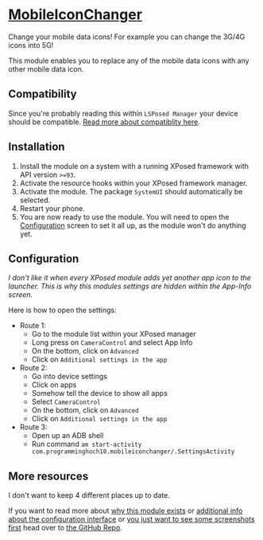 # [MobileIconChanger](https://github.com/programminghoch10/MobileIconChanger)
Change your mobile data icons! For example you can change the 3G/4G icons into 5G!

This module enables you to replace any of the mobile data icons with any other mobile data icon.

## Compatibility

Since you're probably reading this within `LSPosed Manager` your device should be compatible.
[Read more about compatiblity here](https://github.com/programminghoch10/MobileIconChanger#compatibility).

## Installation

1. Install the module on a system with a running XPosed framework with API version `>=93`.
1. Activate the resource hooks within your XPosed framework manager.
1. Activate the module. The package `SystemUI` should automatically be selected.
1. Restart your phone.
1. You are now ready to use the module. You will need to open the [Configuration](#configuration) screen to set it all up, as the module won't do anything yet.

## Configuration

_I don't like it when every XPosed module adds yet another app icon to the launcher. This is why this modules settings are hidden within the App-Info screen._

Here is how to open the settings:

- Route 1:
    - Go to the module list within your XPosed manager
    - Long press on `CameraControl` and select App Info
    - On the bottom, click on `Advanced`
    - Click on `Additional settings in the app`
- Route 2:
    - Go into device settings
    - Click on apps
    - Somehow tell the device to show all apps
    - Select `CameraControl`
    - On the bottom, click on `Advanced`
    - Click on `Additional settings in the app`
- Route 3:
    - Open up an ADB shell
    - Run command `am start-activity com.programminghoch10.mobileiconchanger/.SettingsActivity`

## More resources

I don't want to keep 4 different places up to date.

If you want to read more about 
[why this module exists](https://github.com/programminghoch10/MobileIconChanger#inspiration)
or [additional info about the configuration interface](https://github.com/programminghoch10/MobileIconChanger#configuration)
or [you just want to see some screenshots first](https://github.com/programminghoch10/MobileIconChanger)
head over to [the GitHub Repo](https://github.com/programminghoch10/MobileIconChanger).
